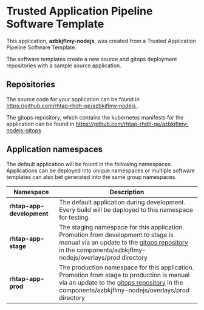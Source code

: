 # Trusted Application Pipeline Software Template

This application, **azbkjflmy-nodejs**, was created from a Trusted Application Pipeline Software Template.

The software templates create a new source and gitops deployment repositories with a sample source application. 

## Repositories

The source code for your application can be found in [https://github.com/rhtap-rhdh-qe/azbkjflmy-nodejs ](https://github.com/rhtap-rhdh-qe/azbkjflmy-nodejs ).
 
The gitops repository, which contains the kubernetes manifests for the application can be found in 
[https://github.com/rhtap-rhdh-qe/azbkjflmy-nodejs-gitops ](https://github.com/rhtap-rhdh-qe/azbkjflmy-nodejs-gitops ) 

## Application namespaces 

The default application will be found in the following namespaces. Applications can be deployed into unique namespaces or multiple software templates can also bet generated into the same group namespaces.  

|  Namespace   |  Description   |  
| -------- | -------- |   
| **rhtap-app-development** | The default application during development. Every build will be deployed to this namespace for testing. | 
| **rhtap-app-stage** | The staging namespace for this application. Promotion from development to stage is manual via an update to the [gitops repository](https://github.com/rhtap-rhdh-qe/azbkjflmy-nodejs-gitops ) in the components/azbkjflmy-nodejs/overlays/prod directory |  
| **rhtap-app-prod** | The production namespace for this application. Promotion from stage to production is manual via an update to the [gitops repository](https://github.com/rhtap-rhdh-qe/azbkjflmy-nodejs-gitops ) in the components/azbkjflmy-nodejs/overlays/prod directory | 